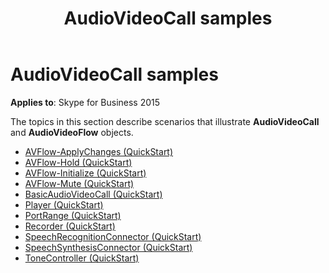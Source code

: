 ﻿---
title: AudioVideoCall samples
description: Provides a list of quick start links that illustrate AudioVideoCall and AudioVideoFlow objects for Skype for Business 2015. 
TOCTitle: AudioVideoCall samples
ms:assetid: 1defa47e-cbde-4255-9f67-ae84ca8dc83d
ms:mtpsurl: https://msdn.microsoft.com/library/Dn466130(v=office.16)
ms:contentKeyID: 65240071
ms.date: 07/27/2015
mtps_version: v=office.16
---

# AudioVideoCall samples


**Applies to**: Skype for Business 2015

The topics in this section describe scenarios that illustrate **AudioVideoCall** and **AudioVideoFlow** objects. 

- [AVFlow-ApplyChanges (QuickStart)](avflow-applychanges-quickstart.md)
- [AVFlow-Hold (QuickStart)](avflow-hold-quickstart.md)
- [AVFlow-Initialize (QuickStart)](avflow-initialize-quickstart.md)
- [AVFlow-Mute (QuickStart)](avflow-mute-quickstart.md)
- [BasicAudioVideoCall (QuickStart)](basicaudiovideocall-quickstart.md)
- [Player (QuickStart)](player-quickstart.md)
- [PortRange (QuickStart)](portrange-quickstart.md)
- [Recorder (QuickStart)](recorder-quickstart.md)
- [SpeechRecognitionConnector (QuickStart)](speechrecognitionconnector-quickstart.md)
- [SpeechSynthesisConnector (QuickStart)](speechsynthesisconnector-quickstart.md)
- [ToneController (QuickStart)](tonecontroller-quickstart.md)

